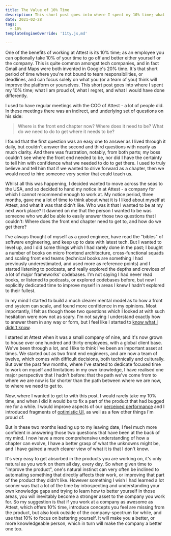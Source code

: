 ```yaml
---
title: The Value of 10% Time
description: This short post goes into where I spent my 10% time; what I am proud of, what I regret, and what I would have done differently.
date: 2021-02-28
tags:
  - 10%
templateEngineOverride: '11ty.js,md'

---
```


One of the benefits of working at Attest is its 10% time; as an employee you can optionally take 10% of your time to go off and better either yourself or the company. This is quite common amongst tech companies, and in fact Gmail and Maps were both invented in Google's 20% time. It's that short period of time where you're not bound to team responsibilities, or deadlines, and can focus solely on what you (or a team of you) think will improve the platform or yourselves. This short post goes into where I spent my 10% time; what I am proud of, what I regret, and what I would have done differently.

I used to have regular meetings with the COO of Attest - a lot of people did. In these meetings there was an indirect, and underlying set of questions on his side:
> Where is the front end chapter now?
Where does it need to be?
What do we need to do to get where it needs to be?

I found that the first question was an easy one to answer as I lived through it daily, but couldn't answer the second and third questions with nearly as much clarity. And there was frustration, notably, from both parts; my boss couldn't see where the front end needed to be, nor did I have the certainty to tell him with confidence what we needed to do to get there. I used to truly believe and tell him that if we wanted to drive forward as a chapter, then we would need to hire someone very senior that could teach us.

Whilst all this was happening, I decided wanted to move across the seas to the USA, and so decided to hand my notice in at Attest - a company for which I cannot recommend enough to work at. My notice period, three months, gave me a lot of time to think about what it is I liked about myself at Attest, and what it was that didn't like. Who was it that I wanted to be at my next work place? It dawned on me that the person I wanted to be was someone who would be able to easily answer those two questions that I couldn't: Where does the front end chapter need to get to, and how do we get there?

I've always thought of myself as a good engineer, have read the "bibles" of software engineering, and keep up to date with latest tech. But I wanted to level up, and I did some things which I had rarely done in the past; I bought a number of books on micro frontend architecture, cross-functional squads and scaling front end teams (technical books are something I had previously underestimated, and used more as reference points) and I started listening to podcasts, and really explored the depths and crevices of a lot of major frameworks' codebases. I'm not saying I had never read books, or listened to podcasts, or explored codebases before, but now I explicitly dedicated time to improve myself in areas I knew I hadn't explored to their fullest.

In my mind I started to build a much clearer mental model as to how a front end system can scale, and found more confidence in my opinions. Most importantly, I felt as though those two questions which I looked at with such hesitation were now not as scary. I'm not saying I understand exactly how to answer them in any way or form, but I feel like I started to [know what I didn't know](https://www.forbes.com/sites/brucekasanoff/2018/03/21/you-dont-know-what-you-dont-know/?sh=22cfe82f573d).

I started at Attest when it was a small company of nine, and it's now grown to house over one hundred and thirty employees, with a global client base. We've been through a lot, and I like to think I've been an important asset at times. We started out as two front end engineers, and are now a team of twelve, which comes with difficult decisions, both technically and culturally. But over the past few months, where I've started to dedicate focused time to work on myself and limitations in my own knowledge, I have realised one major perspective that I hadn't before: that the path we've come from to where we are now is far shorter than the path between where we are now, to where we need to get to.

Now, where I wanted to get to with this post. I would rarely take my 10% time, and when I did it would be to fix a part of the product that had bugged me for a while. I would improve aspects of our [perceived performance](https://developer.mozilla.org/en-US/docs/Learn/Performance/perceived\_performance) and I introduced fragments of [optimistic UI](https://www.smashingmagazine.com/2016/11/true-lies-of-optimistic-user-interfaces), as well as a few other things I'm proud of. 

But in these two months leading up to my leaving date, I feel much more confident in answering those two questions that have been at the back of my mind. I now have a more comprehensive understanding of how a chapter can evolve, I have a better grasp of what the unknowns might be, and I have gained a much clearer view of what it is that I don't know.

It's very easy to get absorbed in the products you are working on, it's only natural as you work on them all day, every day. So when given time to "improve the product", one's natural instinct can very often be inclined to automating something that directly affects their work, or improving that part of the product they didn't like. However something I wish I had learned a lot sooner was that a lot of the time by introspecting and understanding your own knowledge gaps and trying to learn how to better yourself in those areas, you will inevitably become a stronger asset to the company you work for. So my suggestion is that if you work at a company as awesome as Attest, which offers 10% time, introduce concepts you feel are missing from the product, but also look outside of the company-spectrum for while, and use that 10% to focus on bettering yourself. It will make you a better, or more knowledgeable person, which in turn will make the company a better one too.
